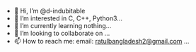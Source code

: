- 👋 Hi, I’m @d-indubitable
- 👀 I’m interested in C, C++, Python3...
- 🌱 I’m currently learning nothing...
- 💞️ I’m looking to collaborate on ...
- 📫 How to reach me: email: ratulbangladesh2@gmail.com ...

<!---
d-indubitable/d-indubitable is a ✨ special ✨ repository because its `README.md` (this file) appears on your GitHub profile.
You can click the Preview link to take a look at your changes.
--->
